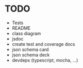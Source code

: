 # TODO

* Tests
* README
* class diagram
* jsdoc
* create test and coverage docs
* json schema card
* json schema deck
* devdeps (typescript, mocha, ...)